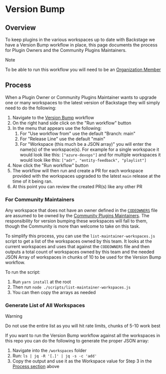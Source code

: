 # Version Bump

## Overview

To keep plugins in the various workspaces up to date with Backstage we have a Version Bump workflow in place, this page documents the process for Plugin Owners and the Community Plugins Maintainers.

> [!NOTE]
> To be able to run this workflow you will need to be an [Organization Member](https://github.com/backstage/community/blob/main/GOVERNANCE.md#organization-member)

## Process

When a Plugin Owner or Community Plugins Maintainer wants to upgrade one or many workspaces to the latest version of Backstage they will simply need to do the following:

1. Navigate to the [Version Bump](https://github.com/backstage/community-plugins/actions/workflows/version-bump.yml) workflow
2. On the right hand side click on the "Run workflow" button
3. In the menu that appears use the following:
   1. For "Use workflow from" use the default "Branch: main"
   2. For "Release Line" use the default "main"
   3. For "Workspace (this much be a JSON array)" you will enter the name(s) of the workspace(s). For example for a single workspace it would look like this: `["azure-devops"]` and for multiple workspaces it would look like this: `["adr", "entity-feedback", "playlist"]`
4. Now click the "Run workflow" button
5. The workflow will then run and create a PR for each workspace provided with the workspaces upgraded to the latest `main` release at the time of it being ran.
6. At this point you can review the created PR(s) like any other PR

### For Community Maintainers

Any workspace that does not have an owner defined in the [`CODEOWNERS`](https://github.com/backstage/community-plugins/blob/main/.github/CODEOWNERS) file are assumed to be owned by the [Community Plugins Maintainers](https://github.com/orgs/backstage/teams/community-plugins-maintainers). The responsibility for version bumping these workspaces will fall to them, though the Community is more than welcome to take on this task.

To simplify this process, you can use the `list-maintainer-workspaces.js` script to get a list of the workspaces owned by this team. It looks at the current workspaces and uses that against the `CODEOWNERS` file and then outputs a total count of workspaces owned by this team and the needed JSON Array of workspaces in chunks of 10 to be used for the Version Bump workflow.

To run the script:

1. Run `yarn install` at the root
2. Then run `node ./scripts/list-maintainer-workspaces.js`
3. You can then copy the arrays as needed

### Generate List of All Workspaces

> [!WARNING]
> Do not use the entire list as you will hit rate limits, chunks of 5-10 work best

If you want to run the Version Bump workflow against all the workspaces in this repo you can do the following to generate the proper JSON array:

1. Navigate into the `/workspaces` folder
2. Run: `ls | jq -R '[.]' | jq -s -c 'add'`
3. Copy the output and use it as the Workspace value for Step 3 in the [Process section](#process) above
